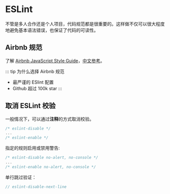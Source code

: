 # ESLint

不管是多人合作还是个人项目，代码规范都是很重要的。这样做不仅可以很大程度地避免基本语法错误，也保证了代码的可读性。

## Airbnb 规范

了解 [Airbnb JavaScript Style Guide](https://github.com/airbnb/javascript)，[中文参考](https://github.com/lin-123/javascript)。

::: tip 为什么选择 Airbnb 规范

- 最严谨的 ESlint 配置
- Github 超过 100k star
:::

## 取消 ESLint 校验

一般情况下，可以通过**注释**的方式取消校验。

```js
/* eslint-disable */
...
/* eslint-enable */
```

指定的规则启用或禁用警告:

```js
/* eslint-disable no-alert, no-console */
...
/* eslint-enable no-alert, no-console */
```

单行跳过验证：

```js
// eslint-disable-next-line
```
